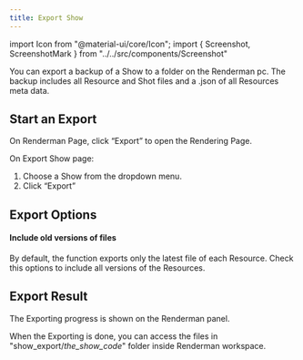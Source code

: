 ```yaml
---
title: Export Show
---
```

import Icon from "@material-ui/core/Icon";
import { Screenshot, ScreenshotMark } from "../../src/components/Screenshot"

You can export a backup of a Show to a folder on the Renderman pc. The backup includes all Resource and Shot files and a .json of all Resources meta data.

## Start an Export

On Renderman Page, click “Export” to open the Rendering Page.

<Screenshot image="/screenshot/renderman.png">
  <ScreenshotMark x="90.2%" y="18.8%" width="12%" height="9%" textPosition="bottom-left" focusDim="true"></ScreenshotMark>
</Screenshot>

On Export Show page:

1. Choose a Show from the dropdown menu.
1. Click “Export”

<Screenshot image="/screenshot/renderman_export_show.png">
</Screenshot>

## Export Options

#### Include old versions of files

By default, the function exports only the latest file of each Resource. Check this options to include all versions of the Resources.

## Export Result

The Exporting progress is shown on the Renderman panel.

<Screenshot image="/screenshot/renderman_export_show_result.png">
</Screenshot>

When the Exporting is done, you can access the files in "show_export/_the_show_code_" folder inside Renderman workspace.

<Screenshot image="/screenshot/renderman_export_show_files.png">
</Screenshot>